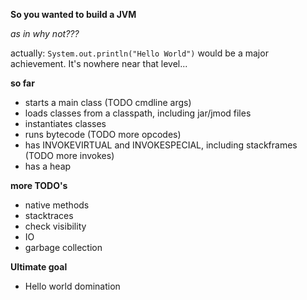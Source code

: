 **So you wanted to build a JVM**

_as in why not???_

actually:
`System.out.println("Hello World")` would be a major achievement. It's nowhere near that level...

**so far**
* starts a main class (TODO cmdline args)
* loads classes from a classpath, including jar/jmod files
* instantiates classes 
* runs bytecode (TODO more opcodes)
* has INVOKEVIRTUAL and INVOKESPECIAL, including stackframes (TODO more invokes)
* has a heap

**more TODO's**
* native methods 
* stacktraces
* check visibility
* IO
* garbage collection

**Ultimate goal** 
* Hello world domination
